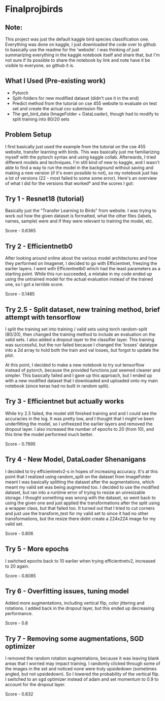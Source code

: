 # Finalprojbirds

## Note:
This project was just the default kaggle bird species classification one. Everything was done on kaggle, I just downloaded the code over to github to basically use the readme for the 'website'. I was thinking of just summarizing everything in the kaggle notebook itself and share that, but I'm not sure if its possible to share the notebook by link and note have it be visible to everyone, so github it is.

## What I Used (Pre-existing work)
- Pytorch
- Split-folders for new modified dataset (didn't use it in the end)
- Predict method from the tutorial on cse 455 website to evaluate on test set and create the actual csv submission file
- The get_bird_data (ImageFolder + DataLoader), though had to modify to split training into 80/20 sets

## Problem Setup
I first basically just used the example from the tutorial on the cse 455 website, transfer learning with birds. This was basically just me familiarizing myself with the pytorch syntax and using kaggle collab. Afterwards, I tried different models and techniques. I'm still kind of new to kaggle, and I wasn't able to find a way to run the model in the background without saving and making a new version (if it's even possible to not), so my notebook just has a lot of versions (22 - most failed to some some error). Here's an overview of what I did for the versions that worked* and the scores I got:

## Try 1 - Resnet18 (tutorial)
Basically just the "Transfer Learning to Birds" from website. I was trying to work out how the given dataset is formatted, what the other files (labels, names, sample) were and if they were relevant to training the model, etc.

Score - 0.6365

## Try 2 - Efficientnetb0
After looking around online about the various model architectures and how they performed on Imagenet, I decided to go with Efficientnet, freezing the earlier layers. I went with Efficientnetb0 which had the least parameters as a starting point. While this run succeeded, a mistake in my code ended up using the untrained model for the actual evaluation instead of the trained one, so I got a terrible score.

Score - 0.1485

## Try 2.5 - Split dataset, new training method, brief attempt with tensorflow
I split the training set into training / valid sets using torch random-split (80/20), then changed the training method to include an evaluation on the valid sets. I also added a dropout layer to the classifier layer. This training was successful, but the run failed because I changed the 'losses' datatype into a 2d array to hold both the train and val losses, but forgot to update the plot.

At this point, I decided to make a new notebook to try out tensorflow instead of pytorch, because the provided functions just seemed cleaner and simpler. This basically failed and I gave up this approach, but I ended up with a new modified dataset that I downloaded and uploaded onto my main notebook (since keras had no built in random split).

## Try 3 - Efficientnet but actually works
While try 2.5 failed, the model still finished training and and I could see the accuracies in the log. It was pretty low, and I thought that I might've been underfitting the model, so I unfreezed the earlier layers and removed the dropout layer. I also increased the number of epochs to 20 (from 10), and this time the model performed much better.

Score - 0.7995

## Try 4 - New Model, DataLoader Shenanigans
I decided to try efficientnetv2-s in hopes of increasing accuracy. It's at this point that I realized using random_split on the dataset from ImageFolder meant I was basically splitting the dataset after the augmentations, which meant my valid set was being augmented too. I decided to use the modified dataset, but ran into a runtime error of trying to resize an unresizable storage. I thought something was wrong with the dataset, so went back to using the given one and just applied the transformations after the split using a wrapper class, but that failed too. It turned out that I tried to cut corners and just use the transform_test for my valid set to since it had no other transformations, but the resize there didnt create a 224x224 image for my valid set.

Score - 0.806

## Try 5 - More epochs
I switched epochs back to 10 earlier when trying efficientnetv2, increased to 20 again.

Score - 0.8085

## Try 6 - Overfitting issues, tuning model
Added more augmentations, including vertical flip, color jittering and rotations. I added back in the dropout layer, but this ended up decreasing performance.

Score - 0.8

## Try 7 - Removing some augmentations, SGD optimizer
I removed the random rotation augmentations, because it was leaving blank areas that I worried may impact training. I randomly clicked through some of the images in the set and noticed none were truly upsidedown (sometimes angled, but not upsidedown). So I lowered the probability of the vertical flip. I switched to an sgd optimizer instead of adam and set momentum to 0.9 to account for the dropout layer.

Score - 0.832
